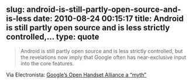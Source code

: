 slug: android-is-still-partly-open-source-and-is-less
date: 2010-08-24 00:15:17
title: Android is still partly open source and is less strictly controlled,...
type: quote
---

> Android is still partly open source and is less strictly controlled, but the revelations now imply that Google often has near-exclusive input into the core features.

Via Electronista: [Google’s Open Handset Alliance a “myth”](http://www.electronista.com/articles/10/05/03/open.handset.alliance.said.solely.for.google/)
